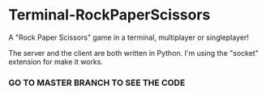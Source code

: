 # Terminal-RockPaperScissors
A "Rock Paper Scissors" game in a terminal, multiplayer or singleplayer!

The server and the client are both written in Python. I'm using the "socket" extension for make it works.


### GO TO MASTER BRANCH TO SEE THE CODE
